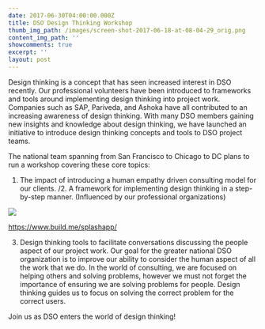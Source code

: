```yaml
---
date: 2017-06-30T04:00:00.000Z
title: DSO Design Thinking Workshop
thumb_img_path: /images/screen-shot-2017-06-18-at-08-04-29_orig.png
content_img_path: ''
showcomments: true
excerpt: ''
layout: post
---
```

Design thinking is a concept that has seen increased interest in DSO recently. Our professional volunteers have been introduced to frameworks and tools around implementing design thinking into project work. Companies such as SAP, Pariveda, and Ashoka have all contributed to an increasing awareness of design thinking. With many DSO members gaining new insights and knowledge about design thinking, we have launched an initiative to introduce design thinking concepts and tools to DSO project teams.

The national team spanning from San Francisco to Chicago to DC plans to run a workshop covering these core topics:

1. The impact of introducing a human empathy driven consulting model for our clients. /2. A framework for implementing design thinking in a step-by-step manner. (Influenced by our professional organizations)

![](/images/screen-shot-2017-06-18-at-08-04-29_orig.png)

<https://www.build.me/splashapp/>

3. Design thinking tools to facilitate conversations discussing the people aspect of our project work. Our goal for the greater national DSO organization is to improve our ability to consider the human aspect of all the work that we do. In the world of consulting, we are focused on helping others and solving problems, however we must not forget the importance of ensuring we are solving problems for people. Design thinking guides us to focus on solving the correct problem for the correct users. 

Join us as DSO enters the world of design thinking!